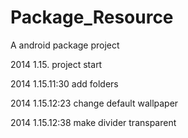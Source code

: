 Package_Resource
================

> 
A android package project
> 
2014 1.15. project start
> 
2014 1.15.11:30 add folders
> 
2014 1.15.12:23 change default wallpaper
> 
2014 1.15.12:38 make divider transparent
> 

